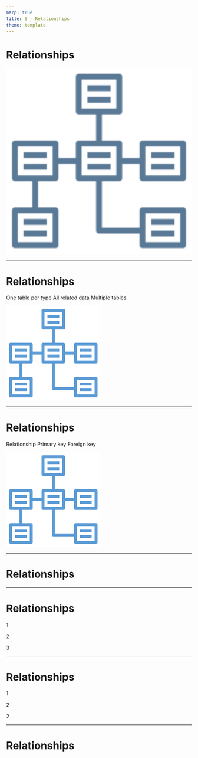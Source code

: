 ```yaml
---
marp: true
title: 5 - Relationships
theme: template
---
```


# Relationships

![bg contain](images/558-4.png)

<!--
Everything is related in some way, shape, or form.

So how do we represent relationships in data science?
-->

---

<!-- _class: title-two-content-left -->

# Relationships

One table per type
All related data
Multiple tables

![image](images/490-6.png)

<!--
[1] In data science, we want each table to contain a single type of observation or type of entity.

For example, we want to keep a list of our patients in one table and a list of our doctors a separate table. 

[2] We want each table to only contain data that are related to one another in a highly cohesive way.

We don't want to compress multiple types of observations or multiple types of entities into a single table.

So, we create a separate table for each type of observation or entity.

[3] This means that our dataset often needs to be split up into multiple tables.

When we have multiple tables of data, the observations in one table can be related to the observations in another table.
-->

---

<!-- _class: title-two-content-left -->

# Relationships

Relationship
Primary key
Foreign key

![image](images/562-6.png)

<!--
[1] A relationship is a way to express how a row of data in one table is related to a row of data in another table.

We create relationships between rows using "keys".

[2] We use a primary key to uniquely identify an observation in it's source table.

[4] Then we use a foreign key in observations in a second table to refer back to the original observation in the source table.
-->

---

<!-- _class: title-two-content-left -->

# Relationships



<!--
For example, imagine that we have two tables:

[1] - First, we have a table of patients.

It contains their names, genders, dates of birth, and more.

[2] - Second, we have a table of all of our patient's vital signs.

It contains observations of the patient's temperature, heart rate and more for a specific day.

We could duplicate the patient's name and other personal data for each recording of their vital signs.

However, it's much more efficient to store the patient's data once and then simply refer back to that data from the vital-signs table.

We do this by creating a primary key and a foreign key.
-->

---

<!-- _class: title-two-content-left -->

# Relationships



1

2

3

<!--
First, in our patients table, we create a column to store our primary key.

[1] Then we create a primary key for each unique patient in our patients table.

We use a 1 for Bill, a 2 for Miko, and so on.

This primary key uniquely identifies each patient in our system.
-->

---

<!-- _class: title-two-content-left -->

# Relationships



1

2

2

<!--
Next, in our vital-signs table, we create a column for our foreign key 

[2] We populate this column with the unique identifier that points back to the primary key.

We use a 1 for Bill, a 2 for Miko, and so on.
-->

---

<!-- _class: title-two-content-left -->

# Relationships



<!--
Now we can navigate the relationship forward from any patient to get their vital signs.

Or we can navigate the relationship backwards from a vital sign to get the patient's name and information.

Relationships allow us to connect data from table to table in many ways.

However, we'll have to defer these various types of relationships to a more advanced course on data science.
-->